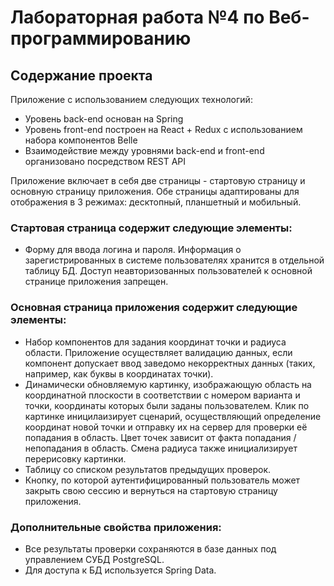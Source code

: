 # Лабораторная работа №4 по Веб-программированию

## Содержание проекта

Приложение с использованием следующих технологий:
- Уровень back-end основан на Spring
- Уровень front-end построен на React + Redux c использованием набора компонентов Belle
- Взаимодействие между уровнями back-end и front-end организовано посредством REST API

Приложение включает в себя две страницы - стартовую страницу и основную страницу приложения. Обе страницы адаптированы для отображения в 3 режимах: десктопный, планшетный и мобильный.

### Стартовая страница содержит следующие элементы:

- Форму для ввода логина и пароля. Информация о зарегистрированных в системе пользователях хранится в отдельной таблицу БД. Доступ неавторизованных пользователей к основной странице приложения запрещен.

### Основная страница приложения содержит следующие элементы:

- Набор компонентов для задания координат точки и радиуса области. Приложение осуществляет валидацию данных, если компонент допускает ввод заведомо некорректных данных (таких, например, как буквы в координатах точки).
- Динамически обновляемую картинку, изображающую область на координатной плоскости в соответствии с номером варианта и точки, координаты которых были заданы пользователем. Клик по картинке иницилаизирует сценарий, осуществляющий определение координат новой точки и отправку их на сервер для проверки её попадания в область. Цвет точек зависит от факта попадания / непопадания в область. Смена радиуса также инициализирует перерисовку картинки.
- Таблицу со списком результатов предыдущих проверок.
- Кнопку, по которой аутентифицированный пользователь может закрыть свою сессию и вернуться на стартовую страницу приложения.

### Дополнительные свойства приложения:

- Все результаты проверки сохраняются в базе данных под управлением СУБД PostgreSQL.
- Для доступа к БД используется Spring Data.
